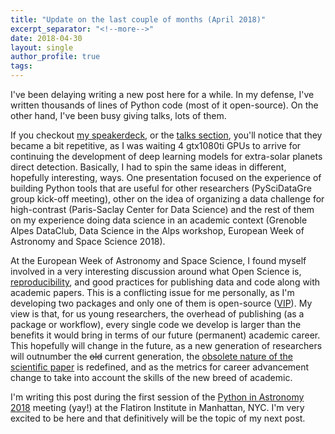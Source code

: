 ```yaml
---
title: "Update on the last couple of months (April 2018)"
excerpt_separator: "<!--more-->"
date: 2018-04-30
layout: single
author_profile: true
tags:
---
```


I've been delaying writing a new post here for a while. In my defense, I've written thousands of lines of Python code (most of it open-source). On the other hand, I've been busy giving talks, lots of them.

<!--more-->

If you checkout [my speakerdeck](https://speakerdeck.com/carlosgog), or the [talks section](/talks/), you'll notice that they became a bit repetitive, as I was waiting 4 gtx1080ti GPUs to arrive for continuing the development of deep learning models for extra-solar planets direct detection. Basically, I had to spin the same ideas in different, hopefully interesting, ways. One presentation focused on the experience of building Python tools that are useful for other researchers (PySciDataGre group kick-off meeting), other on the idea of organizing a data challenge for high-contrast (Paris-Saclay Center for Data Science) and the rest of them on my experience doing data science in an academic context (Grenoble Alpes DataClub, Data Science in the Alps workshop, European Week of Astronomy and Space Science 2018).   

At the European Week of Astronomy and Space Science, I found myself involved in a very interesting discussion around what Open Science is, [reproducibility](https://physicstoday.scitation.org/do/10.1063/PT.6.1.20180404a/full/), and good practices for publishing data and code along with academic papers. This is a conflicting issue for me personally, as I'm developing two packages and only one of them is open-source ([VIP](https://github.com/vortex-exoplanet/VIP)). My view is that, for us young researchers, the overhead of publishing (as a package or workflow), every single code we develop is larger than the benefits it would bring in terms of our future (permanent) academic career. This hopefully will change in the future, as a new generation of researchers will outnumber the ~~old~~ current generation, the [obsolete nature of the scientific paper](https://www.theatlantic.com/science/archive/2018/04/the-scientific-paper-is-obsolete/556676/) is redefined, and as the metrics for career advancement change to take into account the skills of the new breed of academic.  

I'm writing this post during the first session of the [Python in Astronomy 2018](http://openastronomy.org/pyastro/2018/) meeting (yay!) at the Flatiron Institute in Manhattan, NYC. I'm very excited to be here and that definitively will be the topic of my next post.  


